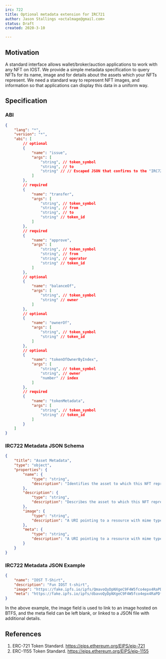 ```yaml
---
irc: 722
title: Optional metadata extension for IRC721
author: Jason Stallings <octalmage@gmail.com>
status: Draft
created: 2020-3-10

---
```


## Motivation
A standard interface allows wallet/broker/auction applications to work with any NFT on IOST. We provide a simple metadata specification to query NFTs for its name, image and for details about the assets which your NFTs represent.
We need a standard way to represent NFT images, and information so that applications can display this data in a uniform way. 
 
## Specification

### ABI

```json
{
	"lang": "*",
	"version": "*",
	"abi": [
		// optional
		{
			"name": "issue",
			"args": [
				"string", // token_symbol
				"string", // to
				"string" // // Escaped JSON that confirms to the "IRC722 Metadata JSON Schema below".
			]
		},
		// required
		{
			"name": "transfer",
			"args": [
				"string", // token_symbol
				"string", // from
				"string", // to
				"string" // token_id
			]
		},
		// required 
		{
			"name": "approve",
			"args": [
				"string", // token_symbol
				"string", // from
				"string", // operator
				"string" // token_id
			]
		},
		// optional
		{
			"name": "balanceOf",
			"args": [
				"string", // token_symbol
				"string" // owner
			]
		},
		// optional
		{
			"name": "ownerOf",
			"args": [
				"string", // token_symbol
				"string" // token_id
			]
		},
		// optional
		{
			"name": "tokenOfOwnerByIndex",
			"args": [
				"string", // token_symbol
				"string", // owner
				"number" // index
			]
		},
		// required
		{
			"name": "tokenMetadata",
			"args": [
				"string", // token_symbol
				"string" // token_id
			]
		}
	]
}
```
 
### IRC722 Metadata JSON Schema

```json
{
	"title": "Asset Metadata",
	"type": "object",
	"properties": {
		"name": {
			"type": "string",
			"description": "Identifies the asset to which this NFT represents"
		},
		"description": {
			"type": "string",
			"description": "Describes the asset to which this NFT represents"
		},
		"image": {
			"type": "string",
			"description": "A URI pointing to a resource with mime type image/* representing the asset to which this NFT represents. Consider making any images at a width between 320 and 1080 pixels and aspect ratio between 1.91:1 and 4:5 inclusive."
		},
		"meta": {
			"type": "string",
			"description": "A URI pointing to a resource with mime type json. This file can include additional resources and information that should not live on chain, like additional images of the NFT asset."
		}
	}
}
```

### IRC722 Metadata JSON Example

```json
{
	"name": "IOST T-Shirt",
	"description": "Fun IOST t-shirt",
	"image": "https://fake.ipfs.io/ipfs/QmavoQyDpNXgeC9F4W5fco4epx4RaPDfwnP2L2SjxZHRrm",
	"meta": "https://fake.ipfs.io/ipfs/dbavoQyDpNXgeC9F4W5fco4epx4RaPDfwnSVMDjxZHRrm"
}
```
In the above example, the image field is used to link to an image hosted on BTFS, and the meta field can be left blank, or linked to a JSON file with additional details. 

## References
1. ERC-721 Token Standard. https://eips.ethereum.org/EIPS/eip-721
1. ERC-1155 Token Standard. https://eips.ethereum.org/EIPS/eip-1155

